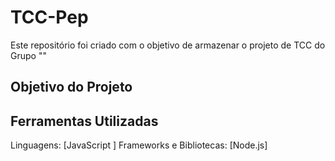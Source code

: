 # TCC-Pep

Este repositório foi criado com o objetivo de armazenar o projeto de TCC do Grupo ""

## Objetivo do Projeto


## Ferramentas Utilizadas
Linguagens: [JavaScript ]
Frameworks e Bibliotecas: [Node.js]
